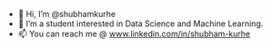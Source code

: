 - 👋 Hi, I’m @shubhamkurhe
- 👀 I’m a student interested in Data Science and Machine Learning.
- 📫 You can reach me @ www.linkedin.com/in/shubham-kurhe

<!---
shubhamkurhe/shubhamkurhe is a ✨ special ✨ repository because its `README.md` (this file) appears on your GitHub profile.
You can click the Preview link to take a look at your changes.
--->
